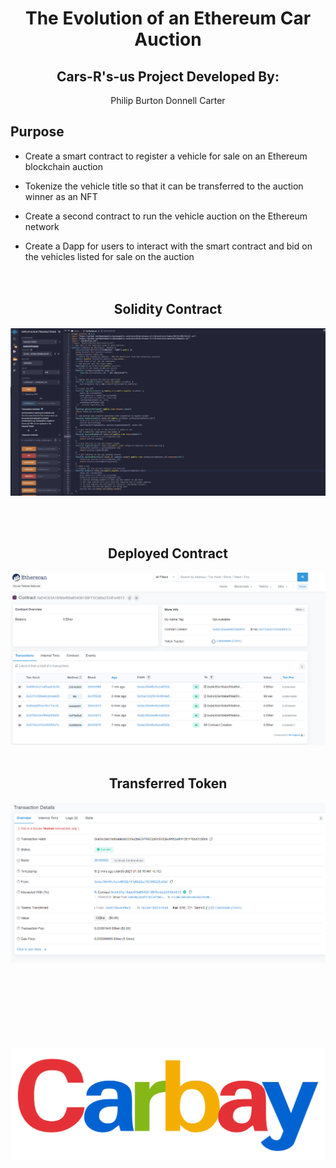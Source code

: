 <div align="center">

# The Evolution of an Ethereum Car Auction


## Cars-R's-us Project Developed By:
Philip Burton
Donnell Carter
</div>

## Purpose


* Create a smart contract to register a vehicle for sale on an Ethereum blockchain auction

* Tokenize the vehicle title so that it can be transferred to the auction winner as an NFT

* Create a second contract to run the vehicle auction on the Ethereum network

* Create a Dapp for users to interact with the smart contract and bid on the vehicles listed for sale on the auction
<br/><br/><br/>



<div align="center">

## Solidity Contract
![code](solidity.png "Solidity")

<br/><br/>
## Deployed Contract

![deployed](deployed.png "Deployed to Testnet")
<br/><br/>
## Transferred Token

![transferred](transferred.png "Transferred Token")
<br/><br/><br/><br/><br/><br/><br/><br/>





![Carbay](Carbay_logo.png "Car Auction")




